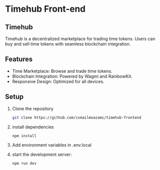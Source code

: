 # Timehub Front-end

## Timehub
Timehub is a decentralized marketplace for trading time tokens. Users can buy and sell time tokens with seamless blockchain integration.

## Features
- Time Marketplace: Browse and trade time tokens.
- Blockchain Integration: Powered by Wagmi and RainbowKit.
- Responsive Design: Optimized for all devices.

## Setup
1. Clone the repository
    ```bash
    git clone https://github.com/ismailmoazami/timehub-frontend
2. install dependencies
    ```bash
    npm install
3. Add environment variables in .env.local

4. start the development server: 
    ```bash
    npm run dev